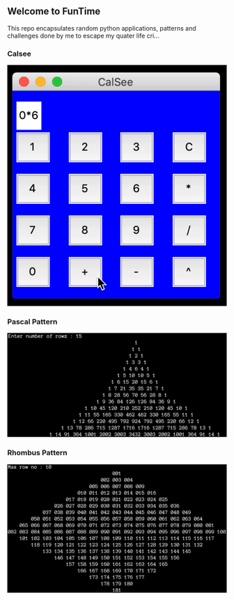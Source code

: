 ## Welcome to FunTime

This repo encapsulates random python applications, patterns and challenges done by me to escape my quater life cri... 

### Calsee 
![Calcuator](calculator.gif)

### Pascal Pattern 
![Pattern](pascal_triangle.png)

### Rhombus Pattern 
![Pattern](number_pattern_rhombus.png)
